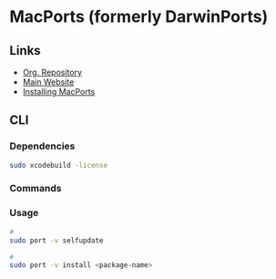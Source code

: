 # MacPorts (formerly DarwinPorts)

## Links

- [Org. Repository](https://github.com/macports/)
- [Main Website](https://macports.org/)
- [Installing MacPorts](https://macports.org/install.php)

## CLI

### Dependencies

```sh
sudo xcodebuild -license
```

### Commands

### Usage

```sh
#
sudo port -v selfupdate

#
sudo port -v install <package-name>
```

<!-- ### Issues -->

<!-- #### TBD

```log
Error: Insufficient privileges to write to MacPorts install prefix.
```

TODO
-->

